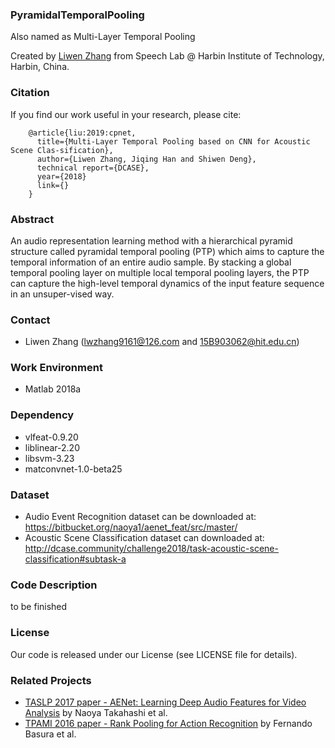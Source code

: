 ### PyramidalTemporalPooling
Also named as Multi-Layer Temporal Pooling

Created by <a href="https://github.com/zlw9161">Liwen Zhang</a> from Speech Lab @ Harbin Institute of Technology, Harbin, China.

### Citation
If you find our work useful in your research, please cite:

        @article{liu:2019:cpnet,
          title={Multi-Layer Temporal Pooling based on CNN for Acoustic Scene Clas-sification},
          author={Liwen Zhang, Jiqing Han and Shiwen Deng},
          technical report={DCASE},
          year={2018}
          link={}
        }

### Abstract
An audio representation learning method with a hierarchical pyramid structure called pyramidal temporal pooling (PTP) which aims to capture the temporal information of an entire audio sample. By stacking a global temporal pooling layer on multiple local temporal pooling layers, the PTP can capture the high-level temporal dynamics of the input feature sequence in an unsuper-vised way.

### Contact
* Liwen Zhang (lwzhang9161@126.com and 15B903062@hit.edu.cn)

### Work Environment
* Matlab 2018a

### Dependency
* vlfeat-0.9.20
* liblinear-2.20
* libsvm-3.23
* matconvnet-1.0-beta25

### Dataset
* Audio Event Recognition dataset can be downloaded at:
https://bitbucket.org/naoya1/aenet_feat/src/master/
* Acoustic Scene Classification dataset can downloaded at:
http://dcase.community/challenge2018/task-acoustic-scene-classification#subtask-a

### Code Description
to be finished

### License
Our code is released under our License (see LICENSE file for details).

### Related Projects
* [TASLP 2017 paper - AENet: Learning Deep Audio Features for Video Analysis](http://arxiv.org/pdf/1701.00599) by Naoya Takahashi et al.
* [TPAMI 2016 paper - Rank Pooling for Action Recognition](http://users.cecs.anu.edu.au/~basura/papers/PAMI2016Fernando.pdf) by Fernando Basura et al.

